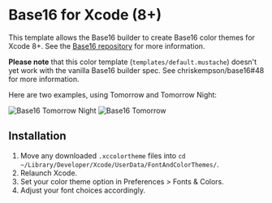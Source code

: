 # Base16 for Xcode (8+)

This template allows the Base16 builder to create Base16 color themes for Xcode 8+.
See the [Base16 repository](https://github.com/chriskempson/base16) for more information.

**Please note** that this color template (`templates/default.mustache`) doesn't yet work with the vanilla Base16 builder spec. See chriskempson/base16#48 for more information.

Here are two examples, using Tomorrow and Tomorrow Night:

![Base16 Tomorrow Night](https://raw.github.com/kreeger/base16-xcode/master/Images/tomorrow-night.png)
![Base16 Tomorrow](https://raw.github.com/kreeger/base16-xcode/master/Images/tomorrow.png)

## Installation

1. Move any downloaded `.xccolortheme` files into `cd ~/Library/Developer/Xcode/UserData/FontAndColorThemes/`.
2. Relaunch Xcode.
3. Set your color theme option in Preferences > Fonts & Colors.
4. Adjust your font choices accordingly.